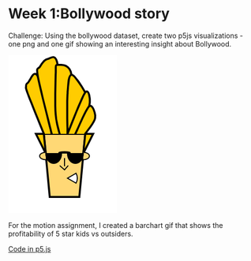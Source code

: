 # Week 1:Bollywood story

Challenge: Using the bollywood dataset, create two p5js visualizations - one png and one gif showing an interesting insight about Bollywood.

![](week1_emoji.png)

For the motion assignment, I created a barchart gif that shows the profitability of 5 star kids vs outsiders.

[Code in p5.js](https://editor.p5js.org/shubhangi318/full/d4PIQj_ed)


